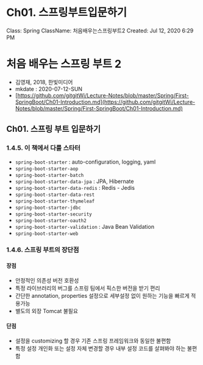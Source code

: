 # Ch01. 스프링부트입문하기

Class: Spring
ClassName: 처음배우는스프링부트2
Created: Jul 12, 2020 6:29 PM

# 처음 배우는 스프링 부트 2

- 김영재, 2018, 한빛미디어
- mkdate : 2020-07-12-SUN
- [https://github.com/gitgitWi/Lecture-Notes/blob/master/Spring/First-SpringBoot/Ch01-Introduction.md](https://github.com/gitgitWi/Lecture-Notes/blob/master/Spring/First-SpringBoot/Ch01-Introduction.md)

## Ch01. 스프링 부트 입문하기

### 1.4.5. 이 책에서 다룰 스타터

- `spring-boot-starter` : auto-configuration, logging, yaml
- `spring-boot-starter-aop`
- `spring-boot-starter-batch`
- `spring-boot-starter-data-jpa` : JPA, Hibernate
- `spring-boot-starter-data-redis` : Redis - Jedis
- `spring-boot-starter-data-rest`
- `spring-boot-starter-thymeleaf`
- `spring-boot-starter-jdbc`
- `spring-boot-starter-security`
- `spring-boot-starter-oauth2`
- `spring-boot-starter-validation` : Java Bean Validation
- `spring-boot-starter-web`

### 1.4.6. 스프링 부트의 장단점

#### 장점

- 안정적인 의존성 버전 호환성
- 특정 라이브러리의 버그를 스프링 팀에서 픽스한 버전을 받기 편리
- 간단한 annotation, properties 설정으로 세부설정 없이 원하는 기능을 빠르게 적용가능
- 별도의 외장 Tomcat 불필요

#### 단점

- 설정을 customizing 할 경우 기존 스프링 프레임워크와 동일한 불편함
- 특정 설정 개인화 또는 설정 자체 변경할 경우 내부 설정 코드를 살펴봐야 하는 불편함